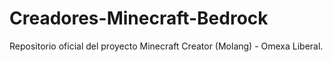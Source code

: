 # Creadores-Minecraft-Bedrock
Repositorio oficial del proyecto Minecraft Creator (Molang) - Omexa Liberal.
